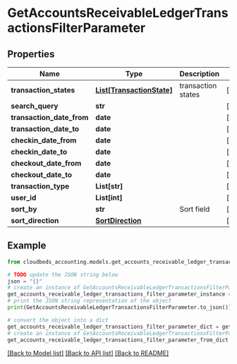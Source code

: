 # GetAccountsReceivableLedgerTransactionsFilterParameter


## Properties

Name | Type | Description | Notes
------------ | ------------- | ------------- | -------------
**transaction_states** | [**List[TransactionState]**](TransactionState.md) | transaction states | [optional] 
**search_query** | **str** |  | [optional] 
**transaction_date_from** | **date** |  | [optional] 
**transaction_date_to** | **date** |  | [optional] 
**checkin_date_from** | **date** |  | [optional] 
**checkin_date_to** | **date** |  | [optional] 
**checkout_date_from** | **date** |  | [optional] 
**checkout_date_to** | **date** |  | [optional] 
**transaction_type** | **List[str]** |  | [optional] 
**user_id** | **List[int]** |  | [optional] 
**sort_by** | **str** | Sort field | [optional] 
**sort_direction** | [**SortDirection**](SortDirection.md) |  | [optional] 

## Example

```python
from cloudbeds_accounting.models.get_accounts_receivable_ledger_transactions_filter_parameter import GetAccountsReceivableLedgerTransactionsFilterParameter

# TODO update the JSON string below
json = "{}"
# create an instance of GetAccountsReceivableLedgerTransactionsFilterParameter from a JSON string
get_accounts_receivable_ledger_transactions_filter_parameter_instance = GetAccountsReceivableLedgerTransactionsFilterParameter.from_json(json)
# print the JSON string representation of the object
print(GetAccountsReceivableLedgerTransactionsFilterParameter.to_json())

# convert the object into a dict
get_accounts_receivable_ledger_transactions_filter_parameter_dict = get_accounts_receivable_ledger_transactions_filter_parameter_instance.to_dict()
# create an instance of GetAccountsReceivableLedgerTransactionsFilterParameter from a dict
get_accounts_receivable_ledger_transactions_filter_parameter_from_dict = GetAccountsReceivableLedgerTransactionsFilterParameter.from_dict(get_accounts_receivable_ledger_transactions_filter_parameter_dict)
```
[[Back to Model list]](../README.md#documentation-for-models) [[Back to API list]](../README.md#documentation-for-api-endpoints) [[Back to README]](../README.md)


